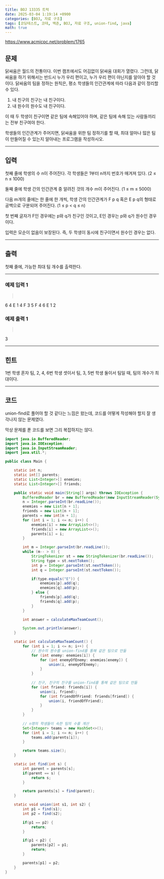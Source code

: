```yaml
---
title: BOJ 13335 트럭
date: 2025-03-04 1:19:14 +0900
categories: [BOJ, 자료 구조]
tags: [코딩테스트, 코테, 백준, BOJ, 자료 구조, union-find, java]
math: true
---
```


<https://www.acmicpc.net/problem/1765>

## 문제
닭싸움은 월드의 전통이다. 이번 캠프에서도 어김없이 닭싸움 대회가 열렸다. 그런데, 닭싸움을 하기 위해서는 반드시 누가 우리 편이고, 누가 우리 편이 아닌지를 알아야 할 것이다. 닭싸움의 팀을 정하는 원칙은, 평소 학생들의 인간관계에 따라 다음과 같이 정리할 수 있다.

1. 내 친구의 친구는 내 친구이다.
2. 내 원수의 원수도 내 친구이다.

이 때 두 학생이 친구이면 같은 팀에 속해있어야 하며, 같은 팀에 속해 있는 사람들끼리는 전부 친구여야 한다.

학생들의 인간관계가 주어지면, 닭싸움을 위한 팀 정하기를 할 때, 최대 얼마나 많은 팀이 만들어질 수 있는지 알아내는 프로그램을 작성하시오.

---
## 입력
첫째 줄에 학생의 수 n이 주어진다. 각 학생들은 1부터 n까지 번호가 매겨져 있다. (2 ≤ n ≤ 1000)

둘째 줄에 학생 간의 인간관계 중 알려진 것의 개수 m이 주어진다. (1 ≤ m ≤ 5000)

다음 m개의 줄에는 한 줄에 한 개씩, 학생 간의 인간관계가 F p q 혹은 E p q의 형태로 공백으로 구분되어 주어진다. (1 ≤ p < q ≤ n)

첫 번째 글자가 F인 경우에는 p와 q가 친구인 것이고, E인 경우는 p와 q가 원수인 경우이다.

입력은 모순이 없음이 보장된다. 즉, 두 학생이 동시에 친구이면서 원수인 경우는 없다.

---
## 출력
첫째 줄에, 가능한 최대 팀 개수를 출력한다.

---
### 예제 입력 1
> <pre>
6
4
E 1 4
F 3 5
F 4 6
E 1 2
> </pre>

### 예제 출력 1
> <pre>
3
> </pre>

---
## 힌트
1번 학생 혼자 팀, 2, 4, 6번 학생 셋이서 팀, 3, 5번 학생 둘이서 팀일 때, 팀의 개수가 최대이다.

---
## 코드

union-find로 풀어야 할 것 같다는 느낌은 왔는데, 코드를 어떻게 작성해야 할지 잘 생각나지 않는 문제였다.

막상 문제를 푼 코드를 보면 그리 복잡하지는 않다.

```java
import java.io.BufferedReader;
import java.io.IOException;
import java.io.InputStreamReader;
import java.util.*;

public class Main {

    static int n;
    static int[] parents;
    static List<Integer>[] enemies;
    static List<Integer>[] friends;

    public static void main(String[] args) throws IOException {
        BufferedReader br = new BufferedReader(new InputStreamReader(System.in));
        n = Integer.parseInt(br.readLine());
        enemies = new List[n + 1];
        friends = new List[n + 1];
        parents = new int[n + 1];
        for (int i = 1; i <= n; i++) {
            enemies[i] = new ArrayList<>();
            friends[i] = new ArrayList<>();
            parents[i] = i;
        }

        int m = Integer.parseInt(br.readLine());
        while (m-- > 0) {
            StringTokenizer st = new StringTokenizer(br.readLine());
            String type = st.nextToken();
            int p = Integer.parseInt(st.nextToken());
            int q = Integer.parseInt(st.nextToken());

            if(type.equals("E")) {
                enemies[p].add(q);
                enemies[q].add(p);
            } else {
                friends[p].add(q);
                friends[q].add(p);
            }
        }

        int answer = calculateMaxTeamCount();

        System.out.println(answer);
    }

    static int calculateMaxTeamCount() {
        for (int i = 1; i <= n; i++) {
            // 원수의 원수를 union-find를 통해 같은 팀으로 만듦
            for (int enemy: enemies[i]) {
                for (int enemyOfEnemy: enemies[enemy]) {
                    union(i, enemyOfEnemy);
                }
            }
            
            // 친구, 친구의 친구를 union-find를 통해 같은 팀으로 만듦
            for (int friend: friends[i]) {
                union(i, friend);
                for (int friendOfFriend: friends[friend]) {
                    union(i, friendOfFriend);
                }
            }
        }
        
        // n명의 학생들이 속한 팀의 수를 계산
        Set<Integer> teams = new HashSet<>();
        for (int i = 1; i <= n; i++) {
            teams.add(parents[i]);
        }

        return teams.size();
    }

    static int find(int s) {
        int parent = parents[s];
        if(parent == s) {
            return s;
        }

        return parents[s] = find(parent);
    }

    static void union(int s1, int s2) {
        int p1 = find(s1);
        int p2 = find(s2);

        if(p1 == p2) {
            return;
        }

        if(p1 < p2) {
            parents[p2] = p1;
            return;
        }

        parents[p1] = p2;
    }
}
```
